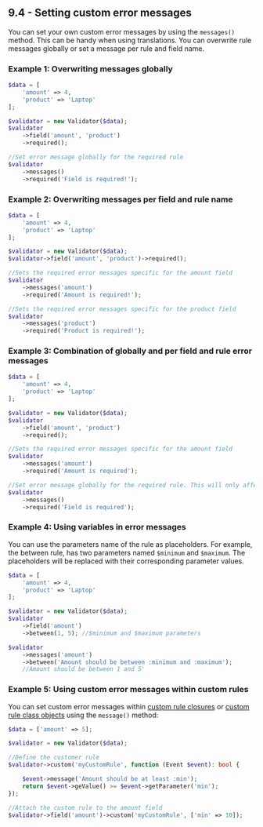 ## 9.4 - Setting custom error messages
You can set your own custom error messages by using the `messages()` method. This can be handy when using translations. You can overwrite rule messages globally or set a message per rule and field name.


### Example 1: Overwriting messages globally

```php
$data = [
    'amount' => 4,
    'product' => 'Laptop'
];

$validator = new Validator($data);
$validator
    ->field('amount', 'product')
    ->required();

//Set error message globally for the required rule
$validator
    ->messages()
    ->required('Field is required!'); 
```



### Example 2: Overwriting messages per field and rule name

```php
$data = [
    'amount' => 4,
    'product' => 'Laptop'
];

$validator = new Validator($data);
$validator->field('amount', 'product')->required();

//Sets the required error messages specific for the amount field
$validator
    ->messages('amount')
    ->required('Amount is required!'); 

//Sets the required error messages specific for the product field
$validator
    ->messages('product')
    ->required('Product is required!'); 
```



### Example 3: Combination of globally and per field and rule error messages

```php
$data = [
    'amount' => 4,
    'product' => 'Laptop'
];

$validator = new Validator($data);
$validator
    ->field('amount', 'product')
    ->required();

//Sets the required error messages specific for the amount field
$validator
    ->messages('amount')
    ->required('Amount is required'); 

//Set error message globally for the required rule. This will only affect the product field in this example.
$validator
    ->messages()
    ->required('Field is required'); 
```



### Example 4: Using variables in error messages

You can use the parameters name of the rule as placeholders. For example, the between rule, has two parameters named `$minimum` and `$maximum`. The placeholders will be replaced with their corresponding parameter values.
```php
$data = [
    'amount' => 4,
    'product' => 'Laptop'
];

$validator = new Validator($data);
$validator
    ->field('amount')
    ->between(1, 5); //$minimum and $maximum parameters

$validator
    ->messages('amount')
    ->between('Amount should be between :minimum and :maximum'); 
	//Amount should be between 1 and 5'
```



### Example 5: Using custom error messages within custom rules
You can set custom error messages within [custom rule closures](/docs/05%20-%20Custom%20validation%20rules/5.2%20-%20Using%20closures.md) or [custom rule class objects](/docs/05%20-%20Custom%20validation%20rules/5.1%20-%20Using%20rule%20class%20objects.md) using the `message()` method:
```php
$data = ['amount' => 5];

$validator = new Validator($data);

//Define the customer rule
$validator->custom('myCustomRule', function (Event $event): bool {

    $event->message('Amount should be at least :min');
    return $event->geValue() >= $event->getParameter('min');
});

//Attach the custom rule to the amount field
$validator->field('amount')->custom('myCustomRule', ['min' => 10]);
```